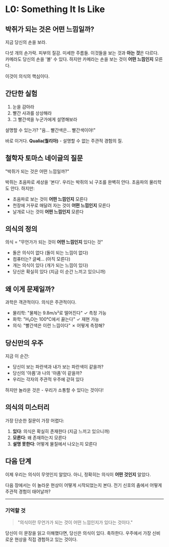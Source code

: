 # L0: Something It Is Like

## 박쥐가 되는 것은 어떤 느낌일까?

지금 당신의 손을 보라.

다섯 개의 손가락. 피부의 질감. 미세한 주름들. 이것들을 보는 것과 **아는 것**은 다르다. 카메라도 당신의 손을 '볼' 수 있다. 하지만 카메라는 손을 보는 것이 **어떤 느낌인지** 모른다.

이것이 의식의 핵심이다.

## 간단한 실험

1. 눈을 감아라
2. 빨간 사과를 상상해라
3. 그 빨간색을 누군가에게 설명해보라

설명할 수 있는가? "음... 빨간색은... 빨간색이야!" 

바로 이거다. **Qualia(퀄리아)** - 설명할 수 없는 주관적 경험의 질.

## 철학자 토마스 네이글의 질문

"박쥐가 되는 것은 어떤 느낌일까?"

박쥐는 초음파로 세상을 '본다'. 우리는 박쥐의 뇌 구조를 완벽히 안다. 초음파의 물리학도 안다. 하지만:

- 초음파로 보는 것이 **어떤 느낌인지** 모른다
- 천장에 거꾸로 매달려 자는 것이 **어떤 느낌인지** 모른다
- 날개로 나는 것이 **어떤 느낌인지** 모른다

## 의식의 정의

의식 = "무언가가 되는 것이 **어떤 느낌인지** 있다는 것"

- 돌은 의식이 없다 (돌이 되는 느낌이 없다)
- 컴퓨터는? 글쎄... (아직 모른다)
- 개는 의식이 있다 (개가 되는 느낌이 있다)
- 당신은 확실히 있다 (지금 이 순간 느끼고 있으니까)

## 왜 이게 문제일까?

과학은 객관적이다. 의식은 주관적이다.

- 물리학: "물체는 9.8m/s²로 떨어진다" ✓ 측정 가능
- 화학: "H₂O는 100°C에서 끓는다" ✓ 재현 가능  
- 의식: "빨간색은 이런 느낌이다" ✗ 어떻게 측정해?

## 당신만의 우주

지금 이 순간:
- 당신이 보는 파란색과 내가 보는 파란색이 같을까?
- 당신의 '아픔'과 나의 '아픔'이 같을까?
- 우리는 각자의 주관적 우주에 갇혀 있다

하지만 놀라운 것은 - 우리가 소통할 수 있다는 것이다!

## 의식의 미스터리

가장 단순한 질문이 가장 어렵다:

1. **있다**: 의식은 확실히 존재한다 (지금 느끼고 있으니까)
2. **모른다**: 왜 존재하는지 모른다
3. **설명 못한다**: 어떻게 물질에서 나오는지 모른다

## 다음 단계

이제 우리는 의식이 무엇인지 알았다. 아니, 정확히는 의식이 **어떤 것인지** 알았다. 

다음 장에서는 이 놀라운 현상이 어떻게 시작되었는지 본다. 전기 신호의 춤에서 어떻게 주관적 경험이 태어날까?

---

### 기억할 것

> "의식이란 무언가가 되는 것이 어떤 느낌인지가 있다는 것이다."

당신이 이 문장을 읽고 이해했다면, 당신은 의식이 있다. 축하한다. 우주에서 가장 신비로운 현상을 직접 경험하고 있는 것이다.